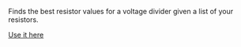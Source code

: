 Finds the best resistor values for a voltage divider given a list of your resistors.

[Use it here](https://artomweb.com/voltageDividerCalc/)
